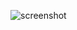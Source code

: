 ![screenshot](https://user-images.githubusercontent.com/64608402/144138562-bd69680a-1f64-40e6-aca2-8eddaeeac57e.PNG)
